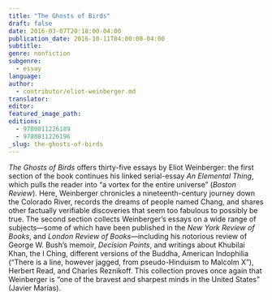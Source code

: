 ```yaml
---
title: "The Ghosts of Birds"
draft: false
date: 2016-03-07T20:18:00-04:00
publication_date: 2016-10-11T04:00:00-04:00
subtitle:
genre: nonfiction
subgenre:
  - essay
language:
author:
  - contributor/eliot-weinberger.md
translator:
editor:
featured_image_path:
editions:
  - 9780811226189
  - 9780811226196
_slug: the-ghosts-of-birds
---
```


_The Ghosts of Birds_ offers thirty-five essays by Eliot Weinberger: the first section of the book continues his linked serial-essay _An Elemental Thing_, which pulls the reader into “a vortex for the entire universe” (_Boston Review_). Here, Weinberger chronicles a nineteenth-century journey down the Colorado River, records the dreams of people named Chang, and shares other factually verifiable discoveries that seem too fabulous to possibly be true. The second section collects Weinberger’s essays on a wide range of subjects—some of which have been published in the _New York Review of Books_, and _London Review of Books_—including his notorious review of George W. Bush’s memoir, _Decision Points_, and writings about Khubilai Khan, the I Ching, different versions of the Buddha, American Indophilia (“There is a line, however jagged, from pseudo-Hinduism to Malcolm X”), Herbert Read, and Charles Reznikoff. This collection proves once again that Weinberger is “one of the bravest and sharpest minds in the United States” (Javier Marías).

